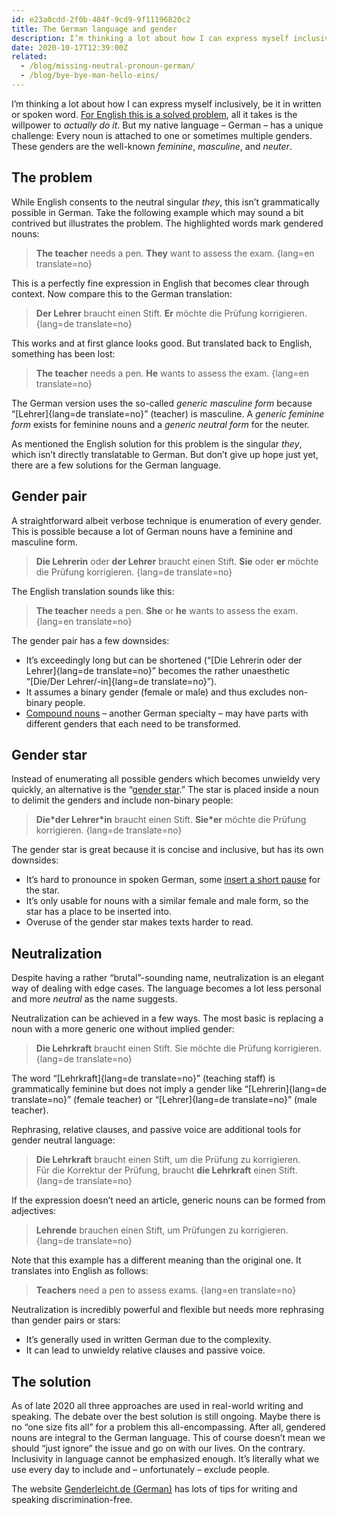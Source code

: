 ```yaml
---
id: e23a0cdd-2f0b-484f-9cd9-9f11196820c2
title: The German language and gender
description: I’m thinking a lot about how I can express myself inclusively, be it in written or spoken word.
date: 2020-10-17T12:39:00Z
related:
  - /blog/missing-neutral-pronoun-german/
  - /blog/bye-bye-man-hello-eins/
---
```


I’m thinking a lot about how I can express myself inclusively, be it in written or spoken word. [For English this is a solved problem](https://en.wikipedia.org/wiki/Singular_they), all it takes is the willpower to _actually do it_. But my native language – German – has a unique challenge: Every noun is attached to one or sometimes multiple genders. These genders are the well-known _feminine_, _masculine_, and _neuter_.

## The problem

While English consents to the neutral singular _they_, this isn’t grammatically possible in German. Take the following example which may sound a bit contrived but illustrates the problem. The highlighted words mark gendered nouns:

> **The teacher** needs a pen. **They** want to assess the exam.
{lang=en translate=no}

This is a perfectly fine expression in English that becomes clear through context. Now compare this to the German translation:

> **Der Lehrer** braucht einen Stift. **Er** möchte die Prüfung korrigieren.
{lang=de translate=no}

This works and at first glance looks good. But translated back to English, something has been lost:

> **The teacher** needs a pen. **He** wants to assess the exam.
{lang=en translate=no}

The German version uses the so-called _generic masculine form_ because “[Lehrer]{lang=de translate=no}” (teacher) is masculine. A _generic feminine form_ exists for feminine nouns and a _generic neutral form_ for the neuter.

As mentioned the English solution for this problem is the singular _they_, which isn’t directly translatable to German. But don’t give up hope just yet, there are a few solutions for the German language.

## Gender pair

A straightforward albeit verbose technique is enumeration of every gender. This is possible because a lot of German nouns have a feminine and masculine form.

> **Die Lehrerin** oder **der Lehrer** braucht einen Stift. **Sie** oder **er** möchte die Prüfung korrigieren.
{lang=de translate=no}

The English translation sounds like this:

> **The teacher** needs a pen. **She** or **he** wants to assess the exam.
{lang=en translate=no}

The gender pair has a few downsides:

* It’s exceedingly long but can be shortened (“[Die Lehrerin oder der Lehrer]{lang=de translate=no}” becomes the rather unaesthetic “[Die/Der Lehrer/-in]{lang=de translate=no}”).
* It assumes a binary gender (female or male) and thus excludes non-binary people.
* [Compound nouns](https://en.wikipedia.org/wiki/German_nouns#Compounds) – another German specialty – may have parts with different genders that each need to be transformed.

## Gender star

Instead of enumerating all possible genders which becomes unwieldy very quickly, an alternative is the “[gender star](https://en.wikipedia.org/wiki/Gender_star).” The star is placed inside a noun to delimit the genders and include non-binary people:

> **Die&ast;der Lehrer&ast;in** braucht einen Stift. **Sie&ast;er** möchte die Prüfung korrigieren.
{lang=de translate=no}

The gender star is great because it is concise and inclusive, but has its own downsides:

* It’s hard to pronounce in spoken German, some [insert a short pause](https://en.wikipedia.org/wiki/Glottal_stop) for the star.
* It’s only usable for nouns with a similar female and male form, so the star has a place to be inserted into.
* Overuse of the gender star makes texts harder to read.

## Neutralization

Despite having a rather “brutal”-sounding name, neutralization is an elegant way of dealing with edge cases. The language becomes a lot less personal and more _neutral_ as the name suggests.

Neutralization can be achieved in a few ways. The most basic is replacing a noun with a more generic one without implied gender:

> **Die Lehrkraft** braucht einen Stift. Sie möchte die Prüfung korrigieren.
{lang=de translate=no}

The word “[Lehrkraft]{lang=de translate=no}” (teaching staff) is grammatically feminine but does not imply a gender like “[Lehrerin]{lang=de translate=no}” (female teacher) or “[Lehrer]{lang=de translate=no}” (male teacher).

Rephrasing, relative clauses, and passive voice are additional tools for gender neutral language:

> **Die Lehrkraft** braucht einen Stift, um die Prüfung zu korrigieren.<br>
> Für die Korrektur der Prüfung, braucht **die Lehrkraft** einen Stift.
{lang=de translate=no}

If the expression doesn’t need an article, generic nouns can be formed from adjectives:

> **Lehrende** brauchen einen Stift, um Prüfungen zu korrigieren.
{lang=de translate=no}

Note that this example has a different meaning than the original one. It translates into English as follows:

> **Teachers** need a pen to assess exams.
{lang=en translate=no}

Neutralization is incredibly powerful and flexible but needs more rephrasing than gender pairs or stars:

* It’s generally used in written German due to the complexity.
* It can lead to unwieldy relative clauses and passive voice.

## The solution

As of late 2020 all three approaches are used in real-world writing and speaking. The debate over the best solution is still ongoing. Maybe there is no “one size fits all” for a problem this all-encompassing. After all, gendered nouns are integral to the German language. This of course doesn’t mean we should “just ignore” the issue and go on with our lives. On the contrary. Inclusivity in language cannot be emphasized enough. It’s literally what we use every day to include and – unfortunately – exclude people.

The website [Genderleicht.de (German)](https://www.genderleicht.de) has lots of tips for writing and speaking discrimination-free.
